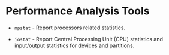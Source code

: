 # Performance Analysis Tools

* `mpstat` - Report processors related statistics.

* `iostat` - Report Central Processing Unit (CPU) statistics and input/output statistics for devices and partitions.
